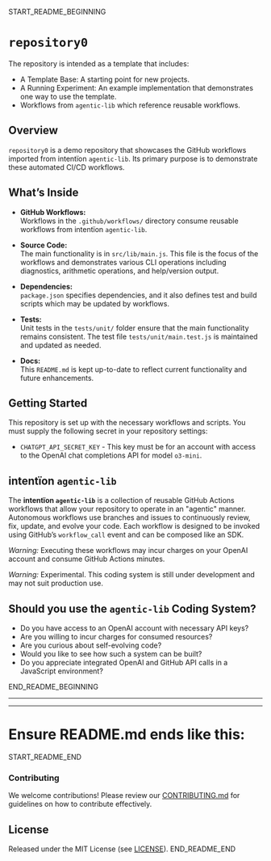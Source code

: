 START_README_BEGINNING
# `repository0`

The repository is intended as a template that includes:
* A Template Base: A starting point for new projects.
* A Running Experiment: An example implementation that demonstrates one way to use the template.
* Workflows from `agentic‑lib` which reference reusable workflows.

## Overview
`repository0` is a demo repository that showcases the GitHub workflows imported from intentïon `agentic‑lib`. Its primary purpose is to demonstrate these automated CI/CD workflows.

## What’s Inside

- **GitHub Workflows:**  
  Workflows in the `.github/workflows/` directory consume reusable workflows from intentïon `agentic‑lib`.

- **Source Code:**  
  The main functionality is in `src/lib/main.js`. This file is the focus of the workflows and demonstrates various CLI operations including diagnostics, arithmetic operations, and help/version output.

- **Dependencies:**  
  `package.json` specifies dependencies, and it also defines test and build scripts which may be updated by workflows.

- **Tests:**  
  Unit tests in the `tests/unit/` folder ensure that the main functionality remains consistent. The test file `tests/unit/main.test.js` is maintained and updated as needed.

- **Docs:**  
  This `README.md` is kept up-to-date to reflect current functionality and future enhancements.

## Getting Started

This repository is set up with the necessary workflows and scripts. You must supply the following secret in your repository settings:
- `CHATGPT_API_SECRET_KEY` - This key must be for an account with access to the OpenAI chat completions API for model `o3-mini`.

## intentïon `agentic‑lib`

The **intentïon `agentic‑lib`** is a collection of reusable GitHub Actions workflows that allow your repository to operate in an "agentic" manner. Autonomous workflows use branches and issues to continuously review, fix, update, and evolve your code. Each workflow is designed to be invoked using GitHub’s `workflow_call` event and can be composed like an SDK.

*Warning:* Executing these workflows may incur charges on your OpenAI account and consume GitHub Actions minutes.

*Warning:* Experimental. This coding system is still under development and may not suit production use.

## Should you use the `agentic‑lib` Coding System?

* Do you have access to an OpenAI account with necessary API keys?
* Are you willing to incur charges for consumed resources?
* Are you curious about self-evolving code?
* Would you like to see how such a system can be built?
* Do you appreciate integrated OpenAI and GitHub API calls in a JavaScript environment?

END_README_BEGINNING

---
---

# Ensure README.md ends like this:

START_README_END
### Contributing

We welcome contributions! Please review our [CONTRIBUTING.md](./CONTRIBUTING.md) for guidelines on how to contribute effectively.

## License

Released under the MIT License (see [LICENSE](./LICENSE)).
END_README_END

